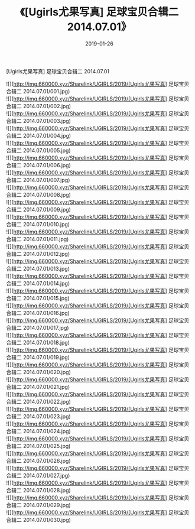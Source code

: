 ﻿---
layout: post
title:  《[Ugirls尤果写真] 足球宝贝合辑二 2014.07.01》
date:   2019-01-26
img: http://img.660000.xyz/Sharelink/UGIRLS/2019/[Ugirls尤果写真] 足球宝贝合辑二 2014.07.01/000.jpg
categories: [美女, 清纯, 唯美]
---

[Ugirls尤果写真] 足球宝贝合辑二 2014.07.01

 ![](http://img.660000.xyz/Sharelink/UGIRLS/2019/[Ugirls尤果写真] 足球宝贝合辑二 2014.07.01/001.jpg) <br>![](http://img.660000.xyz/Sharelink/UGIRLS/2019/[Ugirls尤果写真] 足球宝贝合辑二 2014.07.01/002.jpg) <br>![](http://img.660000.xyz/Sharelink/UGIRLS/2019/[Ugirls尤果写真] 足球宝贝合辑二 2014.07.01/003.jpg) <br>![](http://img.660000.xyz/Sharelink/UGIRLS/2019/[Ugirls尤果写真] 足球宝贝合辑二 2014.07.01/004.jpg) <br>![](http://img.660000.xyz/Sharelink/UGIRLS/2019/[Ugirls尤果写真] 足球宝贝合辑二 2014.07.01/005.jpg) <br>![](http://img.660000.xyz/Sharelink/UGIRLS/2019/[Ugirls尤果写真] 足球宝贝合辑二 2014.07.01/006.jpg) <br>![](http://img.660000.xyz/Sharelink/UGIRLS/2019/[Ugirls尤果写真] 足球宝贝合辑二 2014.07.01/007.jpg) <br>![](http://img.660000.xyz/Sharelink/UGIRLS/2019/[Ugirls尤果写真] 足球宝贝合辑二 2014.07.01/008.jpg) <br>![](http://img.660000.xyz/Sharelink/UGIRLS/2019/[Ugirls尤果写真] 足球宝贝合辑二 2014.07.01/009.jpg) <br>![](http://img.660000.xyz/Sharelink/UGIRLS/2019/[Ugirls尤果写真] 足球宝贝合辑二 2014.07.01/010.jpg) <br>![](http://img.660000.xyz/Sharelink/UGIRLS/2019/[Ugirls尤果写真] 足球宝贝合辑二 2014.07.01/011.jpg) <br>![](http://img.660000.xyz/Sharelink/UGIRLS/2019/[Ugirls尤果写真] 足球宝贝合辑二 2014.07.01/012.jpg) <br>![](http://img.660000.xyz/Sharelink/UGIRLS/2019/[Ugirls尤果写真] 足球宝贝合辑二 2014.07.01/013.jpg) <br>![](http://img.660000.xyz/Sharelink/UGIRLS/2019/[Ugirls尤果写真] 足球宝贝合辑二 2014.07.01/014.jpg) <br>![](http://img.660000.xyz/Sharelink/UGIRLS/2019/[Ugirls尤果写真] 足球宝贝合辑二 2014.07.01/015.jpg) <br>![](http://img.660000.xyz/Sharelink/UGIRLS/2019/[Ugirls尤果写真] 足球宝贝合辑二 2014.07.01/016.jpg) <br>![](http://img.660000.xyz/Sharelink/UGIRLS/2019/[Ugirls尤果写真] 足球宝贝合辑二 2014.07.01/017.jpg) <br>![](http://img.660000.xyz/Sharelink/UGIRLS/2019/[Ugirls尤果写真] 足球宝贝合辑二 2014.07.01/018.jpg) <br>![](http://img.660000.xyz/Sharelink/UGIRLS/2019/[Ugirls尤果写真] 足球宝贝合辑二 2014.07.01/019.jpg) <br>![](http://img.660000.xyz/Sharelink/UGIRLS/2019/[Ugirls尤果写真] 足球宝贝合辑二 2014.07.01/020.jpg) <br>![](http://img.660000.xyz/Sharelink/UGIRLS/2019/[Ugirls尤果写真] 足球宝贝合辑二 2014.07.01/021.jpg) <br>![](http://img.660000.xyz/Sharelink/UGIRLS/2019/[Ugirls尤果写真] 足球宝贝合辑二 2014.07.01/022.jpg) <br>![](http://img.660000.xyz/Sharelink/UGIRLS/2019/[Ugirls尤果写真] 足球宝贝合辑二 2014.07.01/023.jpg) <br>![](http://img.660000.xyz/Sharelink/UGIRLS/2019/[Ugirls尤果写真] 足球宝贝合辑二 2014.07.01/024.jpg) <br>![](http://img.660000.xyz/Sharelink/UGIRLS/2019/[Ugirls尤果写真] 足球宝贝合辑二 2014.07.01/025.jpg) <br>![](http://img.660000.xyz/Sharelink/UGIRLS/2019/[Ugirls尤果写真] 足球宝贝合辑二 2014.07.01/026.jpg) <br>![](http://img.660000.xyz/Sharelink/UGIRLS/2019/[Ugirls尤果写真] 足球宝贝合辑二 2014.07.01/027.jpg) <br>![](http://img.660000.xyz/Sharelink/UGIRLS/2019/[Ugirls尤果写真] 足球宝贝合辑二 2014.07.01/028.jpg) <br>![](http://img.660000.xyz/Sharelink/UGIRLS/2019/[Ugirls尤果写真] 足球宝贝合辑二 2014.07.01/029.jpg) <br>![](http://img.660000.xyz/Sharelink/UGIRLS/2019/[Ugirls尤果写真] 足球宝贝合辑二 2014.07.01/030.jpg) <br>